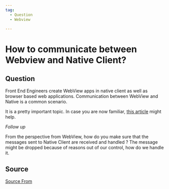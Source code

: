 ```yaml
---
tag:
  - Question
  - Webview

---
```

  
# How to communicate between Webview and Native Client?

## Question
Front End Engineers create WebView apps in native client as well as browser based web applications. Communication between WebView and Native is a common scenario.

It is a pretty important topic. In case you are now familiar, [this article](https://medium.com/@sreeharikv112/communication-from-webview-to-native-ios-android-app-6d842cefe02d) might help.

_Follow up_

From the perspective from WebView, how do you make sure that the messages sent to Native Client are received and handled ? The message might be dropped because of reasons out of our control, how do we handle it.




##  Source
[Source From](https://bigfrontend.dev/question/How-to-communicate-between-Webview-and-Native-Client)

  